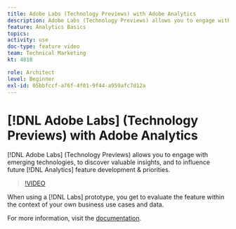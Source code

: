 ```yaml
---
title: Adobe Labs (Technology Previews) with Adobe Analytics
description: Adobe Labs (Technology Previews) allows you to engage with emerging technologies, to discover valuable insights, and to influence future Analytics feature development & priorities.
feature: Analytics Basics
topics: 
activity: use
doc-type: feature video
team: Technical Marketing
kt: 4818

role: Architect
level: Beginner
exl-id: 05bbfccf-a76f-4f01-9f44-a959afc7d12a
---
```

# [!DNL Adobe Labs] (Technology Previews) with Adobe Analytics

[!DNL Adobe Labs] (Technology Previews) allows you to engage with emerging technologies, to discover valuable insights, and to influence future [!DNL Analytics] feature development & priorities.

>[!VIDEO](https://video.tv.adobe.com/v/32841/?quality=12)

When using a [!DNL Labs] prototype, you get to evaluate the feature within the context of your own business use cases and data.

For more information, visit the [documentation](https://docs.adobe.com/content/help/en/analytics/analyze/tech-previews/overview.html).
